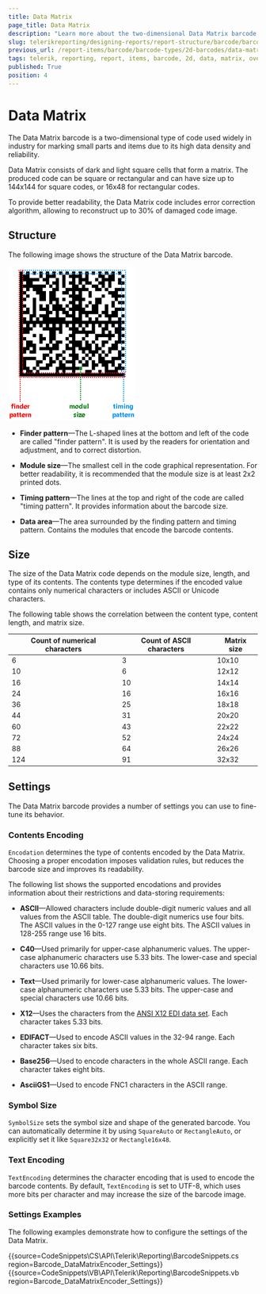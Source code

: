 ```yaml
---
title: Data Matrix
page_title: Data Matrix  
description: "Learn more about the two-dimensional Data Matrix barcode type supported by the Telerik Reporting Barcode report item."
slug: telerikreporting/designing-reports/report-structure/barcode/barcode-types/2d-barcodes/data-matrix/overview
previous_url: /report-items/barcode/barcode-types/2d-barcodes/data-matrix/settings, /report-items/barcode/barcode-types/2d-barcodes/data-matrix/overview, /report-items-barcode-datamatrix-visual-structure
tags: telerik, reporting, report, items, barcode, 2d, data, matrix, overview, settings
published: True
position: 4
---
```


# Data Matrix 

The Data Matrix barcode is a two-dimensional type of code used widely in industry for marking small parts and items due to its high data density and reliability. 

Data Matrix consists of dark and light square cells that form a matrix. The produced code can be square or rectangular and can have size up to 144x144 for square codes, or 16x48 for rectangular codes. 

To provide better readability, the Data Matrix code includes error correction algorithm, allowing to reconstruct up to 30% of damaged code image. 

## Structure  

The following image shows the structure of the Data Matrix barcode. 

![barcode-datamatrix-structure](images/Barcodes/barcode-datamatrix-structure.png)

* __Finder pattern__&mdash;The L-shaped lines at the bottom and left of the code are called "finder pattern". It is used by the readers for orientation and adjustment, and to correct distortion. 

* __Module size__&mdash;The smallest cell in the code graphical representation. For better readability, it is recommended that the module size is at least 2x2 printed dots. 

* __Timing pattern__&mdash;The lines at the top and right of the code are called "timing pattern". It provides information about the barcode size. 

* __Data area__&mdash;The area surrounded by the finding pattern and timing pattern. Contains the modules that encode the barcode contents. 

## Size 

The size of the Data Matrix code depends on the module size, length, and type of its contents. The contents type determines if the encoded value contains only numerical characters or includes ASCII or Unicode characters. 

The following table shows the correlation between the content type, content length, and matrix size. 

| Count of numerical characters | Count of ASCII characters | Matrix size |
| ------ | ------ | ------ |
|6|3|10x10|
|10|6|12x12|
|16|10|14x14|
|24|16|16x16|
|36|25|18x18|
|44|31|20x20|
|60|43|22x22|
|72|52|24x24|
|88|64|26x26|
|124|91|32x32|

## Settings

The Data Matrix barcode provides a number of settings you can use to fine-tune its behavior.

### Contents Encoding 

`Encodation` determines the type of contents encoded by the Data Matrix. Choosing a proper encodation imposes validation rules, but reduces the barcode size and improves its readability.

The following list shows the supported encodations and provides information about their restrictions and data-storing requirements:

* __ASCII__&mdash;Allowed characters include double-digit numeric values and all values from the ASCII table. The double-digit numerics use four bits. The ASCII values in the 0-127 range use eight bits. The ASCII values in 128-255 range use 16 bits. 

* __C40__&mdash;Used primarily for upper-case alphanumeric values. The upper-case alphanumeric characters use 5.33 bits. The lower-case and special characters use 10.66 bits. 

* __Text__&mdash;Used primarily for lower-case alphanumeric values. The lower-case alphanumeric characters use 5.33 bits. The upper-case and special characters use 10.66 bits. 

* __X12__&mdash;Uses the characters from the [ANSI X12 EDI data set](https://edi3.dicentral.com/ansi-x12). Each character takes 5.33 bits. 

* __EDIFACT__&mdash;Used to encode ASCII values in the 32-94 range. Each character takes six bits. 

* __Base256__&mdash;Used to encode characters in the whole ASCII range. Each character takes eight bits. 

* __AsciiGS1__&mdash;Used to encode FNC1 characters in the ASCII range.

### Symbol Size

`SymbolSize` sets the symbol size and shape of the generated barcode. You can automatically determine it by using `SquareAuto` or `RectangleAuto`, or explicitly set it like `Square32x32` or `Rectangle16x48`. 

### Text Encoding

`TextEncoding` determines the character encoding that is used to encode the barcode contents. By default, `TextEncoding` is set to UTF-8, which uses more bits per character and may increase the size of the barcode image. 

### Settings Examples

The following examples demonstrate how to configure the settings of the Data Matrix. 

{{source=CodeSnippets\CS\API\Telerik\Reporting\BarcodeSnippets.cs region=Barcode_DataMatrixEncoder_Settings}}
{{source=CodeSnippets\VB\API\Telerik\Reporting\BarcodeSnippets.vb region=Barcode_DataMatrixEncoder_Settings}}


